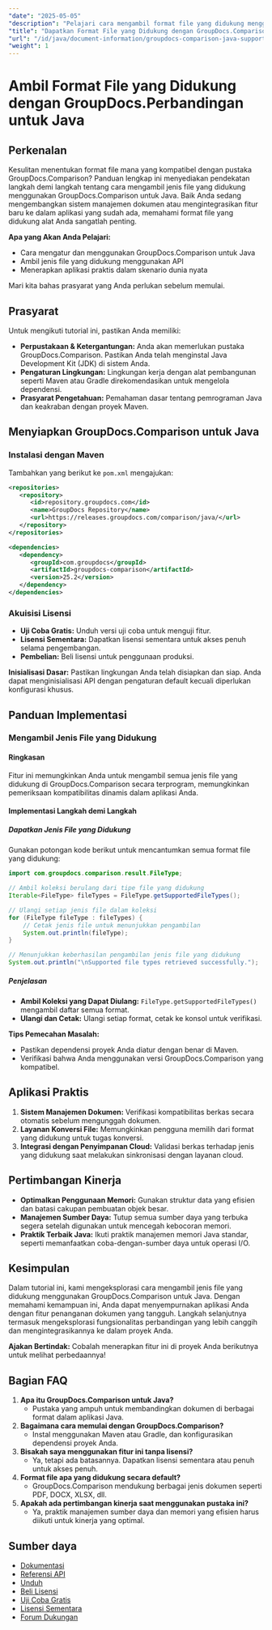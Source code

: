 ```yaml
---
"date": "2025-05-05"
"description": "Pelajari cara mengambil format file yang didukung menggunakan GroupDocs.Comparison untuk Java. Ikuti tutorial langkah demi langkah ini untuk menyempurnakan sistem manajemen dokumen Anda."
"title": "Dapatkan Format File yang Didukung dengan GroupDocs.Comparison untuk Java; Panduan Lengkap"
"url": "/id/java/document-information/groupdocs-comparison-java-supported-formats/"
"weight": 1
---
```


# Ambil Format File yang Didukung dengan GroupDocs.Perbandingan untuk Java

## Perkenalan

Kesulitan menentukan format file mana yang kompatibel dengan pustaka GroupDocs.Comparison? Panduan lengkap ini menyediakan pendekatan langkah demi langkah tentang cara mengambil jenis file yang didukung menggunakan GroupDocs.Comparison untuk Java. Baik Anda sedang mengembangkan sistem manajemen dokumen atau mengintegrasikan fitur baru ke dalam aplikasi yang sudah ada, memahami format file yang didukung alat Anda sangatlah penting.

**Apa yang Akan Anda Pelajari:**
- Cara mengatur dan menggunakan GroupDocs.Comparison untuk Java
- Ambil jenis file yang didukung menggunakan API
- Menerapkan aplikasi praktis dalam skenario dunia nyata

Mari kita bahas prasyarat yang Anda perlukan sebelum memulai.

## Prasyarat

Untuk mengikuti tutorial ini, pastikan Anda memiliki:

- **Perpustakaan & Ketergantungan:** Anda akan memerlukan pustaka GroupDocs.Comparison. Pastikan Anda telah menginstal Java Development Kit (JDK) di sistem Anda.
- **Pengaturan Lingkungan:** Lingkungan kerja dengan alat pembangunan seperti Maven atau Gradle direkomendasikan untuk mengelola dependensi.
- **Prasyarat Pengetahuan:** Pemahaman dasar tentang pemrograman Java dan keakraban dengan proyek Maven.

## Menyiapkan GroupDocs.Comparison untuk Java

### Instalasi dengan Maven

Tambahkan yang berikut ke `pom.xml` mengajukan:

```xml
<repositories>
   <repository>
      <id>repository.groupdocs.com</id>
      <name>GroupDocs Repository</name>
      <url>https://releases.groupdocs.com/comparison/java/</url>
   </repository>
</repositories>

<dependencies>
   <dependency>
      <groupId>com.groupdocs</groupId>
      <artifactId>groupdocs-comparison</artifactId>
      <version>25.2</version>
   </dependency>
</dependencies>
```

### Akuisisi Lisensi

- **Uji Coba Gratis:** Unduh versi uji coba untuk menguji fitur.
- **Lisensi Sementara:** Dapatkan lisensi sementara untuk akses penuh selama pengembangan.
- **Pembelian:** Beli lisensi untuk penggunaan produksi.

**Inisialisasi Dasar:**
Pastikan lingkungan Anda telah disiapkan dan siap. Anda dapat menginisialisasi API dengan pengaturan default kecuali diperlukan konfigurasi khusus.

## Panduan Implementasi

### Mengambil Jenis File yang Didukung

#### Ringkasan
Fitur ini memungkinkan Anda untuk mengambil semua jenis file yang didukung di GroupDocs.Comparison secara terprogram, memungkinkan pemeriksaan kompatibilitas dinamis dalam aplikasi Anda.

#### Implementasi Langkah demi Langkah

##### Dapatkan Jenis File yang Didukung

Gunakan potongan kode berikut untuk mencantumkan semua format file yang didukung:

```java
import com.groupdocs.comparison.result.FileType;

// Ambil koleksi berulang dari tipe file yang didukung
Iterable<FileType> fileTypes = FileType.getSupportedFileTypes();

// Ulangi setiap jenis file dalam koleksi
for (FileType fileType : fileTypes) {
    // Cetak jenis file untuk menunjukkan pengambilan
    System.out.println(fileType);
}

// Menunjukkan keberhasilan pengambilan jenis file yang didukung
System.out.println("\nSupported file types retrieved successfully.");
```

##### Penjelasan
- **Ambil Koleksi yang Dapat Diulang:** `FileType.getSupportedFileTypes()` mengambil daftar semua format.
- **Ulangi dan Cetak:** Ulangi setiap format, cetak ke konsol untuk verifikasi.

**Tips Pemecahan Masalah:**
- Pastikan dependensi proyek Anda diatur dengan benar di Maven.
- Verifikasi bahwa Anda menggunakan versi GroupDocs.Comparison yang kompatibel.

## Aplikasi Praktis

1. **Sistem Manajemen Dokumen:** Verifikasi kompatibilitas berkas secara otomatis sebelum mengunggah dokumen.
2. **Layanan Konversi File:** Memungkinkan pengguna memilih dari format yang didukung untuk tugas konversi.
3. **Integrasi dengan Penyimpanan Cloud:** Validasi berkas terhadap jenis yang didukung saat melakukan sinkronisasi dengan layanan cloud.

## Pertimbangan Kinerja

- **Optimalkan Penggunaan Memori:** Gunakan struktur data yang efisien dan batasi cakupan pembuatan objek besar.
- **Manajemen Sumber Daya:** Tutup semua sumber daya yang terbuka segera setelah digunakan untuk mencegah kebocoran memori.
- **Praktik Terbaik Java:** Ikuti praktik manajemen memori Java standar, seperti memanfaatkan coba-dengan-sumber daya untuk operasi I/O.

## Kesimpulan

Dalam tutorial ini, kami mengeksplorasi cara mengambil jenis file yang didukung menggunakan GroupDocs.Comparison untuk Java. Dengan memahami kemampuan ini, Anda dapat menyempurnakan aplikasi Anda dengan fitur penanganan dokumen yang tangguh. Langkah selanjutnya termasuk mengeksplorasi fungsionalitas perbandingan yang lebih canggih dan mengintegrasikannya ke dalam proyek Anda.

**Ajakan Bertindak:** Cobalah menerapkan fitur ini di proyek Anda berikutnya untuk melihat perbedaannya!

## Bagian FAQ

1. **Apa itu GroupDocs.Comparison untuk Java?**
   - Pustaka yang ampuh untuk membandingkan dokumen di berbagai format dalam aplikasi Java.
2. **Bagaimana cara memulai dengan GroupDocs.Comparison?**
   - Instal menggunakan Maven atau Gradle, dan konfigurasikan dependensi proyek Anda.
3. **Bisakah saya menggunakan fitur ini tanpa lisensi?**
   - Ya, tetapi ada batasannya. Dapatkan lisensi sementara atau penuh untuk akses penuh.
4. **Format file apa yang didukung secara default?**
   - GroupDocs.Comparison mendukung berbagai jenis dokumen seperti PDF, DOCX, XLSX, dll.
5. **Apakah ada pertimbangan kinerja saat menggunakan pustaka ini?**
   - Ya, praktik manajemen sumber daya dan memori yang efisien harus diikuti untuk kinerja yang optimal.

## Sumber daya

- [Dokumentasi](https://docs.groupdocs.com/comparison/java/)
- [Referensi API](https://reference.groupdocs.com/comparison/java/)
- [Unduh](https://releases.groupdocs.com/comparison/java/)
- [Beli Lisensi](https://purchase.groupdocs.com/buy)
- [Uji Coba Gratis](https://releases.groupdocs.com/comparison/java/)
- [Lisensi Sementara](https://purchase.groupdocs.com/temporary-license/)
- [Forum Dukungan](https://forum.groupdocs.com/c/comparison)